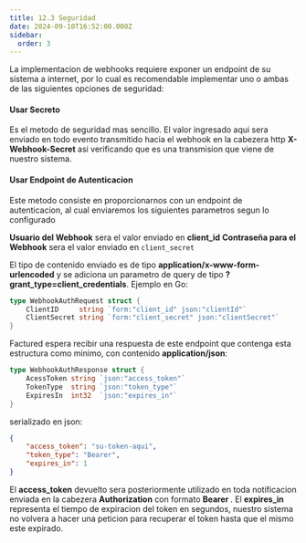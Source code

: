 ```yaml
---
title: 12.3 Seguridad
date: 2024-09-10T16:52:00.000Z
sidebar:
  order: 3
---
```

La implementacion de webhooks requiere exponer un endpoint de su sistema a internet, por lo cual es recomendable implementar uno o ambas de las siguientes opciones de seguridad:

#### Usar Secreto

Es el metodo de seguridad mas sencillo. El valor ingresado aqui sera enviado en todo evento transmitido hacia el webhook en la cabezera http **X-Webhook-Secret** asi verificando que es una transmision que viene de nuestro sistema.

#### Usar Endpoint de Autenticacion

Este metodo consiste en proporcionarnos con un endpoint de autenticacion, al cual enviaremos los siguientes parametros segun lo configurado

**Usuario del Webhook** sera el valor enviado en **client_id**
**Contraseña para el Webhook** sera el valor enviado en ``client_secret``

El tipo de contenido enviado es de tipo **application/x-www-form-urlencoded** y se adiciona un parametro de query de tipo **?grant_type=client_credentials**. Ejemplo en Go:

```go
type WebhookAuthRequest struct {
	ClientID     string `form:"client_id" json:"clientId"`
	ClientSecret string `form:"client_secret" json:"clientSecret"`
}
```

Factured espera recibir una respuesta de este endpoint que contenga esta estructura como minimo, con contenido **application/json**:

```go
type WebhookAuthResponse struct {
	AcessToken string `json:"access_token"`
	TokenType  string `json:"token_type"`
	ExpiresIn  int32  `json:"expires_in"`
}
```

serializado en json:

```json
{
	"access_token": "su-token-aqui",
	"token_type": "Bearer",
	"expires_in": 1
}
```

El **access_token** devuelto sera posteriormente utilizado en toda notificacion enviada en la cabezera **Authorization** con formato **Bearer <token>**. El **expires_in** representa el tiempo de expiracion del token en segundos, nuestro sistema no volvera a hacer una peticion para recuperar el token hasta que el mismo este expirado.
